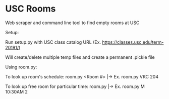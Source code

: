# USC Rooms
Web scraper and command line tool to find empty rooms at USC

Setup: 

Run setup.py with USC class catalog URL (Ex. https://classes.usc.edu/term-20191/)

Will create/delete multiple temp files and create a permanent .pickle file

Using room.py:

To look up room's schedule: room.py <Building> <Room #>
|-> Ex. room.py VKC 204

To look up free room for particular time:
room.py <Day of Week> <Start Time> <Duration in Hr>
|-> Ex. room.py M 10:30AM 2